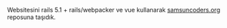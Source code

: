 Websitesini rails 5.1 + rails/webpacker ve vue kullanarak [samsuncoders.org](https://github.com/samsuncoders/samsuncoders.org) reposuna taşıdık.
